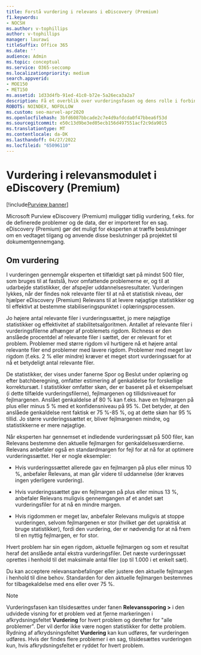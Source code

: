 ```yaml
---
title: Forstå vurdering i relevans i eDiscovery (Premium)
f1.keywords:
- NOCSH
ms.author: v-tophillips
author: v-tophillips
manager: laurawi
titleSuffix: Office 365
ms.date: ''
audience: Admin
ms.topic: conceptual
ms.service: O365-seccomp
ms.localizationpriority: medium
search.appverid:
- MOE150
- MET150
ms.assetid: 1d33d4fb-91ed-41c0-b72e-5a26eca3a2a7
description: Få et overblik over vurderingsfasen og dens rolle i forbindelse med bestemmelse af de mange problemer under relevanstræning i Microsoft Purview eDiscovery (Premium).
ROBOTS: NOINDEX, NOFOLLOW
ms.custom: seo-marvel-apr2020
ms.openlocfilehash: 3bfd6087bbcade2c7e4d9afdcda0f47bbea6f53d
ms.sourcegitcommit: e50c13d9be3ed05ecb156d497551acf2c9da9015
ms.translationtype: MT
ms.contentlocale: da-DK
ms.lasthandoff: 04/27/2022
ms.locfileid: "65096110"
---
```

# <a name="assessment-in-the-relevance-module-in-ediscovery-premium"></a>Vurdering i relevansmodulet i eDiscovery (Premium)

[!include[Purview banner](../includes/purview-rebrand-banner.md)]
  
Microsoft Purview eDiscovery (Premium) muliggør tidlig vurdering, f.eks. for de definerede problemer og de data, der er importeret for en sag. eDiscovery (Premium) gør det muligt for eksperten at træffe beslutninger om en vedtaget tilgang og anvende disse beslutninger på projektet til dokumentgennemgang.
  
## <a name="understanding-assessment"></a>Om vurdering

I vurderingen gennemgår eksperten et tilfældigt sæt på mindst 500 filer, som bruges til at fastslå, hvor omfattende problemerne er, og til at udarbejde statistikker, der afspejler uddannelsesresultater. Vurderingen lykkes, når der findes nok relevante filer til at nå et statistisk niveau, der hjælper eDiscovery (Premium) Relevans til at levere nøjagtige statistikker og til effektivt at bestemme stabiliseringspunktet i oplæringsprocessen. 
  
Jo højere antal relevante filer i vurderingssættet, jo mere nøjagtige statistikker og effektivitet af stabilitetsalgoritmen. Antallet af relevante filer i vurderingsfilerne afhænger af problemets rigdom. Richness er den anslåede procentdel af relevante filer i sættet, der er relevant for et problem. Problemer med større rigdom vil hurtigere nå et højere antal relevante filer end problemer med lavere rigdom. Problemer med meget lav rigdom (f.eks. 2 % eller mindre) kræver et meget stort vurderingssæt for at nå et betydeligt antal relevante filer.
  
De statistikker, der vises under fanerne Spor og Beslut under oplæring og efter batchberegning, omfatter estimering af genkaldelse for forskellige korrektursæt. I statistikker omfatter skøn, der er baseret på et eksempelsæt (i dette tilfælde vurderingsfilerne), fejlmargenen og tillidsniveauet for fejlmargenen. Anslået genkaldelse af 80 % kan f.eks. have en fejlmargen på plus eller minus 5 % med et konfidensniveau på 95 %. Det betyder, at den anslåede genkaldelse rent faktisk er 75 %-85 %, og at dette skøn har 95 % tillid. Jo større vurderingssættet er, bliver fejlmargenen mindre, og statistikkerne er mere nøjagtige. 
  
Når eksperten har gennemset et indledende vurderingssæt på 500 filer, kan Relevans bestemme den aktuelle fejlmargen for genkaldelsesværdierne. Relevans anbefaler også en standardmargen for fejl for at nå for at optimere vurderingssættet. Her er nogle eksempler:
  
- Hvis vurderingssættet allerede gav en fejlmargen på plus eller minus 10 %, anbefaler Relevans, at man går videre til uddannelse (der kræves ingen yderligere vurdering). 

- Hvis vurderingssættet gav en fejlmargen på plus eller minus 13 %, anbefaler Relevans muligvis gennemgangen af et andet sæt vurderingsfiler for at nå en mindre margen. 

- Hvis rigdommen er meget lav, anbefaler Relevans muligvis at stoppe vurderingen, selvom fejlmargenen er stor (hvilket gør det upraktisk at bruge statistikker), fordi den vurdering, der er nødvendig for at nå frem til en nyttig fejlmargen, er for stor.

Hvert problem har sin egen rigdom, aktuelle fejlmargen og som et resultat heraf det anslåede antal ekstra vurderingsfiler. Det næste vurderingssæt oprettes i henhold til det maksimale antal filer (op til 1.000 i et enkelt sæt).
  
Du kan acceptere relevansanbefalinger eller justere den aktuelle fejlmargen i henhold til dine behov. Standarden for den aktuelle fejlmargen bestemmes for tilbagekaldelse med ens eller over 75 %.
  
> [!NOTE]
> Vurderingsfasen kan tilsidesættes under fanen **Relevanssporing \>** i den udvidede visning for et problem ved at fjerne markeringen i afkrydsningsfeltet **Vurdering** for hvert problem og derefter for "alle problemer". Der vil derfor ikke være nogen statistikker for dette problem. Rydning af afkrydsningsfeltet **Vurdering** kan kun udføres, før vurderingen udføres. Hvis der findes flere problemer i en sag, tilsidesættes vurderingen kun, hvis afkrydsningsfeltet er ryddet for hvert problem.
